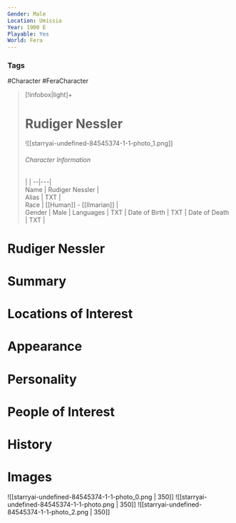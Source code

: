 ```yaml
---
Gender: Male
Location: Umissia
Year: 1900 E
Playable: Yes
World: Fera
---
```


### Tags
#Character #FeraCharacter

> [!infobox|light]+  
> # Rudiger Nessler  
> ![[starryai-undefined-84545374-1-1-photo_1.png]]
> ###### Character Information
>  |   |
> --|---|  
> Name | Rudiger Nessler |  
> Alias | TXT |  
> Race | [[Human]] - [[Ilmarian]] |  
> Gender | Male |
> Languages | TXT |
> Date of Birth | TXT |
> Date of Death | TXT |

# Rudiger Nessler


# Summary

# Locations of Interest

# Appearance

# Personality

# People of Interest

# History

# Images
![[starryai-undefined-84545374-1-1-photo_0.png | 350]]
![[starryai-undefined-84545374-1-1-photo.png | 350]]
![[starryai-undefined-84545374-1-1-photo_2.png | 350]]